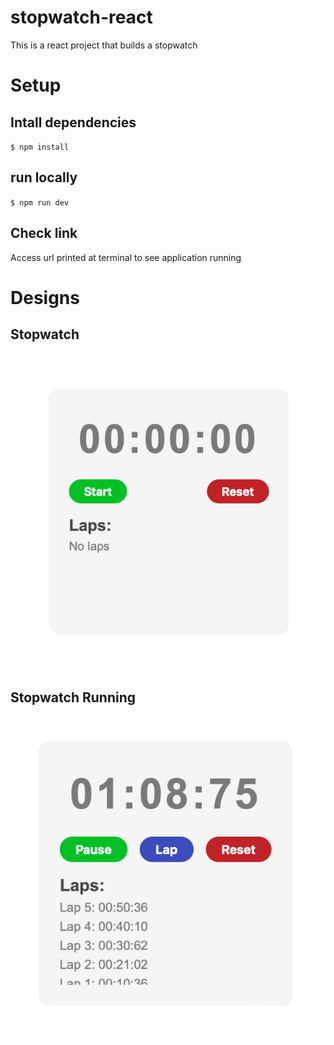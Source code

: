 # stopwatch-react

This is a react project that builds a stopwatch

# Setup

## Intall dependencies

`$ npm install`

## run locally

`$ npm run dev`

## Check link

Access url printed at terminal to see application running

# Designs

## Stopwatch

![Stopwatch](/assets/stopwatch.png "Stopwatch")

## Stopwatch Running

![Stopwatch Running](/assets/stopwatch-running.png "Stopwatch Running")
